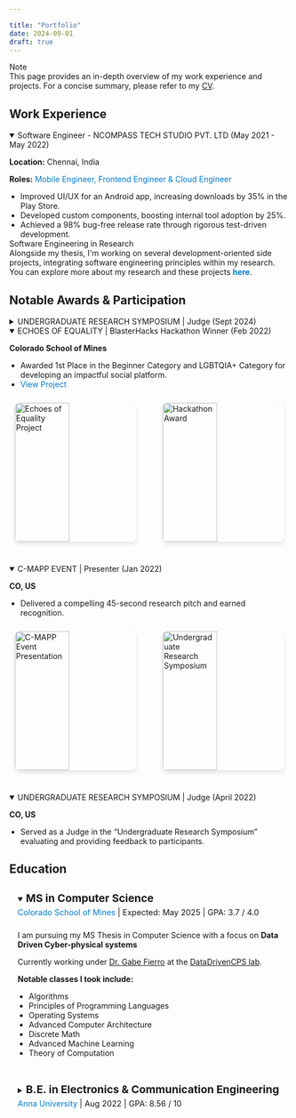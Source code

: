 ```yaml
---

title: "Portfolio"
date: 2024-09-01
draft: true
---
```

<div class="section-spacing"></div>

<div class="note">
  <span class="note-icon"><i class="fas fa-info-circle"></i></span> <!-- Info circle icon -->
  <div>
    <div class="note-content">Note</div>
    <div class="note-text">
      This page provides an in-depth overview of my work experience and projects. For a concise summary, please refer to my 
      <a href="/CV_Sowndarya-Krishnan.pdf" target="_blank">CV</a>.
    </div>
  </div>
</div>

<div class="section-spacing"></div>

## Work Experience

<details class="work-details" open>
  <summary class="work-summary">
    Software Engineer - NCOMPASS TECH STUDIO PVT. LTD (May 2021 - May 2022)
    <a href="https://ncompass.inc/" target="_blank" class="work-link" style="color: inherit; text-decoration: none;">
      <i class="fas fa-external-link-alt"></i>
    </a>
  </summary>
  <div class="work-content">
    <p><i class="fas fa-map-marker-alt"></i> <strong>Location:</strong> Chennai, India</p>
    <p><strong>Roles:</strong> <span style="color: #007acc;">Mobile Engineer, Frontend Engineer & Cloud Engineer</span></p>
    <ul>
      <li>Improved UI/UX for an Android app, increasing downloads by 35% in the Play Store.</li>
      <li>Developed custom components, boosting internal tool adoption by 25%.</li>
      <li>Achieved a 98% bug-free release rate through rigorous test-driven development.</li>
    </ul>
  </div>
</details>

<div class="section-spacing"></div>



<div class="section-spacing"></div>

<div class="note">
  <span class="note-icon"><i class="fas fa-laptop-code"></i></span> <!-- Laptop code icon for software engineering -->
  <div>
    <div class="note-content">Software Engineering in Research</div> <!-- Updated title -->
    <div class="note-text">
      Alongside my thesis, I'm working on several development-oriented side projects, integrating software engineering principles within my research. You can explore more about my research and these projects 
      <a href="/research" style="color: #007acc; font-weight: bold; text-decoration: none;">here</a>.
    </div>
  </div>
</div>

<div class="section-spacing"></div>


## Notable Awards & Participation

<details class="work-details" close>
  <summary class="work-summary">
    UNDERGRADUATE RESEARCH SYMPOSIUM | Judge (Sept 2024)
  </summary>
  <div>
    <p><strong>Colorado School of Mines</strong></p>
    <ul>
      <li>Served as a Judge in the “Undergraduate Research Symposium” evaluating and providing feedback to participants.</li>
    </ul>
  </div>
</details>

<details class="work-details" open>
  <summary class="work-summary">
    ECHOES OF EQUALITY | BlasterHacks Hackathon Winner (Feb 2022)
  </summary>
  <div>
    <p><strong>Colorado School of Mines</strong></p>
    <ul>
      <li>Awarded 1st Place in the Beginner Category and LGBTQIA+ Category for developing an impactful social platform.</li>
      <li>
        <a href="https://devpost.com/software/echoes-of-equality" target="_blank" style="color: #007acc; text-decoration: none;">
          View Project <i class="fas fa-external-link-alt" style="margin-left: 5px;"></i>
        </a>
      </li>
    </ul>
    <div class="award-images">
      <img src="/images/hb/h6.jpeg" alt="Echoes of Equality Project" class="uniform-img"/>
      <img src="/images/hb/h7.jpeg" alt="Hackathon Award" class="uniform-img"/>
    </div>
  </div>
</details>

<details class="work-details" open>
  <summary class="work-summary">
    C-MAPP EVENT | Presenter (Jan 2022)
  </summary>
  <div>
    <p><strong>CO, US</strong></p>
    <ul>
      <li>Delivered a compelling 45-second research pitch and earned recognition.</li>
    </ul>
    <div class="award-images">
      <img src="/images/research/r1.jpg" alt="C-MAPP Event Presentation" class="uniform-img"/>
      <img src="/images/research/r2.jpg" alt="Undergraduate Research Symposium" class="uniform-img"/>
    </div>
  </div>
</details>





<details class="work-details" open>
  <summary class="work-summary">
    UNDERGRADUATE RESEARCH SYMPOSIUM | Judge (April 2022)
  </summary>
  <div>
    <p><strong>CO, US</strong></p>
    <ul>
      <li>Served as a Judge in the “Undergraduate Research Symposium” evaluating and providing feedback to participants.</li>
    </ul>
  </div>
</details>




<!-- CSS for uniform image sizes -->
<style>
/* Styling the container holding the images */
/* Styling the container holding the images */
.award-images {
  display: flex;
  gap: 20px; /* Increase the gap between images for better spacing */
  justify-content: space-between;
  flex-wrap: wrap;
  margin-top: 15px; /* Add spacing between text and images */
  margin-bottom: 30px; /* Add more space below the image container */
  padding: 10px; /* Add padding around the container */
  border-radius: 10px; /* Add rounded corners to the image container */
  /* background-color: rgba(240, 240, 240, 0.5); Light background for image container */
}

/* Make all images uniform in size */
.uniform-img {
  width: 45%;
  height: 250px; /* Set a fixed height for uniformity */
  object-fit: cover;
  border-radius: 8px; /* Keep images rounded */
  box-shadow: 0 4px 8px rgba(0, 0, 0, 0.1); /* Add a subtle shadow for depth */
  transition: transform 0.3s ease, box-shadow 0.3s ease; /* Smooth transition */
}

/* Responsive design for smaller screens */
@media (max-width: 768px) {
  .uniform-img {
    width: 100%; /* Make the images take full width on mobile */
    height: auto; /* Allow height to adjust with the aspect ratio */
  }
}


</style>

<div class="section-spacing"></div>


<h2 id="education">Education</h2>

<!-- First Education Item -->
<details class="education-item" open>
  <summary class="education-summary">
    <h3>MS in Computer Science</h3>
    <span class="education-info">
      <a href="https://mines.edu" target="_blank">Colorado School of Mines</a> | Expected: May 2025 | GPA: 3.7 / 4.0
    </span>
  </summary>
  <div class="education-details">
    <p>I am pursuing my MS Thesis in Computer Science with a focus on <strong>Data Driven Cyber-physical systems</strong> 
    <p>Currently working under <a href="https://gtf.fyi/" target="_blank">Dr. Gabe Fierro</a> at the <a href="https://datadrivencps.github.io/website/" target="_blank">DataDrivenCPS lab</a>.</p>
    <p><strong>Notable classes I took include:</strong></p>
    <ul>
      <li>Algorithms</li>
      <li>Principles of Programming Languages</li>
      <li>Operating Systems</li>
      <li>Advanced Computer Architecture</li>
      <li>Discrete Math</li>
      <li>Advanced Machine Learning</li>
      <li>Theory of Computation</li>
    </ul>
    <div style="padding-bottom: 15px;"></div>
  </div>
</details>

<!-- Second Education Item -->
<details class="education-item">
  <summary class="education-summary">
    <h3>B.E. in Electronics & Communication Engineering</h3>
    <span class="education-info">
      <a href="https://annauniv.edu" target="_blank">Anna University</a> | Aug 2022 | GPA: 8.56 / 10
    </span>
  </summary>
</details>

<style>
 .education-item {
    margin-bottom: 20px;
    padding: 0;
    border-left: none; /* No borders or backgrounds for the section */
  }

  /* Summary (title) without grey background */
  .education-summary {
    padding: 10px 15px;
    cursor: pointer;
    transition: background-color 0.3s ease, color 0.3s ease;
    color: var(--primary-color); /* Always use the primary text color */
    background-color: var(--summary-open-bg);
  }

  /* Apply background when details are open */
  details[open] .education-summary {
    background-color: var(--summary-open-bg); /* Background color for the open state */
  }

  /* Heading for each degree */
  h3 {
    margin: 0;
    font-size: 1.2rem;
    /* color: var(--primary-color); Primary color for headings */
    display: inline-block;
  }

  /* Info section (school, date, GPA) */
  .education-info {
    font-size: 0.9rem;
    /* color: var(--primary-color); Always primary color for the text */
    margin-top: 5px;
    display: block;
  }

  .education-info a {
    color: #007acc; /* Link color */
    text-decoration: none;
  }

  /* Details section for additional information */
  .education-details {
    margin-top: 10px;
    padding-left: 15px;
    color: var(--primary-color); Primary color for details text
  }

  /* List styles */
  ul {
    list-style-type: disc;
    margin: 0;
    padding-left: 20px;
  }

  /* Responsive design */
  @media (max-width: 768px) {
    h3 {
      font-size: 1.1rem;
    }

    .education-info {
      font-size: 0.8rem;
    }
  }
</style>
